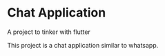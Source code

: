 # Chat Application

A project to tinker with flutter

This project is a chat application similar to whatsapp.

